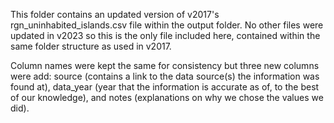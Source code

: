 This folder contains an updated version of v2017's rgn_uninhabited_islands.csv file within the output folder. No other files were updated in v2023 so this is the only file included here, contained within the same folder structure as used in v2017. 

Column names were kept the same for consistency but three new columns were add: source (contains a link to the data source(s) the information was found at), data_year (year that the information is accurate as of, to the best of our knowledge), and notes (explanations on why we chose the values we did).